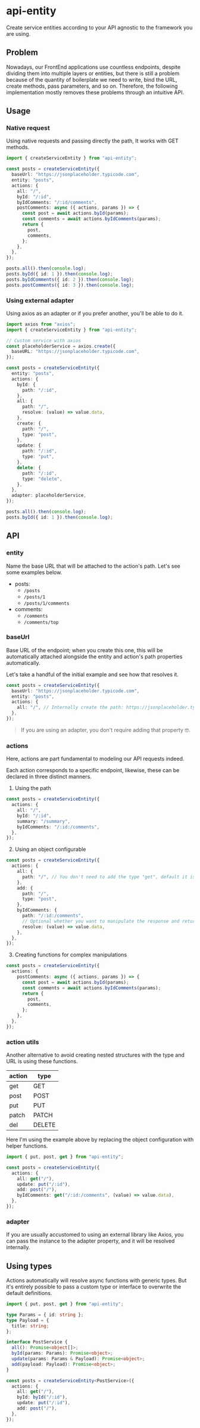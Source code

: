 # api-entity

Create service entities according to your API agnostic to the framework you are using.

## Problem

Nowadays, our FrontEnd applications use countless endpoints, despite dividing them into multiple layers or entities, but there is still a problem because of the quantity of boilerplate we need to write, bind the URL, create methods, pass parameters, and so on. Therefore, the following implementation mostly removes these problems through an intuitive API.

## Usage

### Native request

Using native requests and passing directly the path, It works with GET methods.

```ts
import { createServiceEntity } from "api-entity";

const posts = createServiceEntity({
  baseUrl: "https://jsonplaceholder.typicode.com",
  entity: "posts",
  actions: {
    all: "/",
    byId: "/:id",
    byIdComments: "/:id/comments",
    postComments: async ({ actions, params }) => {
      const post = await actions.byId(params);
      const comments = await actions.byIdComments(params);
      return {
        post,
        comments,
      };
    },
  },
});

posts.all().then(console.log);
posts.byId({ id: 1 }).then(console.log);
posts.byIdComments({ id: 2 }).then(console.log);
posts.postComments({ id: 3 }).then(console.log);
```

### Using external adapter

Using axios as an adapter or if you prefer another, you'll be able to do it.

```ts
import axios from "axios";
import { createServiceEntity } from "api-entity";

// Custom service with axios
const placeholderService = axios.create({
  baseURL: "https://jsonplaceholder.typicode.com",
});

const posts = createServiceEntity({
  entity: "posts",
  actions: {
    byId: {
      path: "/:id",
    },
    all: {
      path: "/",
      resolve: (value) => value.data,
    },
    create: {
      path: "/",
      type: "post",
    },
    update: {
      path: "/:id",
      type: "put",
    },
    delete: {
      path: "/:id",
      type: "delete",
    },
  },
  adapter: placeholderService,
});

posts.all().then(console.log);
posts.byId({ id: 1 }).then(console.log);
```

## API

### entity

Name the base URL that will be attached to the action's path. Let's see some examples below.

- posts:
  - `/posts`
  - `/posts/1`
  - `/posts/1/comments`
- comments:
  - `/comments`
  - `/comments/top`

### baseUrl

Base URL of the endpoint; when you create this one, this will be automatically attached alongside the entity and action's path properties automatically.

Let's take a handful of the initial example and see how that resolves it.

```ts
const posts = createServiceEntity({
  baseUrl: "https://jsonplaceholder.typicode.com",
  entity: "posts",
  actions: {
    all: "/", // Internally create the path: https://jsonplaceholder.typicode.com/posts/
  },
});
```

> If you are using an adapter, you don't require adding that property 🤓.

### actions

Here, actions are part fundamental to modeling our API requests indeed.

Each action corresponds to a specific endpoint, likewise, these can be declared in three distinct manners.

1. Using the path

```ts
const posts = createServiceEntity({
  actions: {
    all: "/",
    byId: "/:id",
    summary: "/summary",
    byIdComments: "/:id:/comments",
  },
});
```

2. Using an object configurable

```ts
const posts = createServiceEntity({
  actions: {
    all: {
      path: "/", // You don't need to add the type "get", default it is
    },
    add: {
      path: "/",
      type: "post",
    },
    byIdComments: {
      path: "/:id:/comments",
      // Optional whether you want to manipulate the response and return a new data
      resolve: (value) => value.data,
    },
  },
});
```

3. Creating functions for complex manipulations

```ts
const posts = createServiceEntity({
  actions: {
    postComments: async ({ actions, params }) => {
      const post = await actions.byId(params);
      const comments = await actions.byIdComments(params);
      return {
        post,
        comments,
      };
    },
  },
});
```

### action utils

Another alternative to avoid creating nested structures with the type and URL is using these functions.

| action | type   |
| ------ | ------ |
| get    | GET    |
| post   | POST   |
| put    | PUT    |
| patch  | PATCH  |
| del    | DELETE |

Here I'm using the example above by replacing the object configuration with helper functions.

```ts
import { put, post, get } from "api-entity";

const posts = createServiceEntity({
  actions: {
    all: get("/"),
    update: put("/:id"),
    add: post("/"),
    byIdComments: get("/:id:/comments", (value) => value.data),
  },
});
```

### adapter

If you are usually accustomed to using an external library like Axios, you can pass the instance to the adapter property, and it will be resolved internally.

## Using types

Actions automatically will resolve async functions with generic types. But it's entirely possible to pass a custom type or interface to overwrite the default definitions.

```ts
import { put, post, get } from "api-entity";

type Params = { id: string };
type Payload = {
  title: string;
};

interface PostService {
  all(): Promise<object[]>;
  byId(params: Params): Promise<object>;
  update(params: Params & Payload): Promise<object>;
  add(payload: Payload): Promise<object>;
}

const posts = createServiceEntity<PostService>({
  actions: {
    all: get("/"),
    byId: byId("/:id"),
    update: put("/:id"),
    add: post("/"),
  },
});
```
